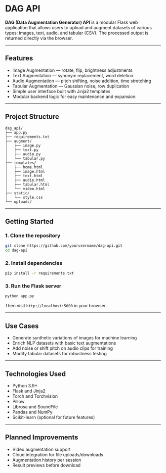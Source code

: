 # DAG API

**DAG (Data Augmentation Generator) API** is a modular Flask web application that allows users to upload and augment datasets of various types: images, text, audio, and tabular (CSV). The processed output is returned directly via the browser.

---

## Features

* Image Augmentation — rotate, flip, brightness adjustments
* Text Augmentation — synonym replacement, word deletion
* Audio Augmentation — pitch shifting, noise addition, time stretching
* Tabular Augmentation — Gaussian noise, row duplication
* Simple user interface built with Jinja2 templates
* Modular backend logic for easy maintenance and expansion

---

## Project Structure

```
dag_api/
├── app.py
├── requirements.txt
├── augment/
│   ├── image.py
│   ├── text.py
│   ├── audio.py
│   └── tabular.py
├── templates/
│   ├── home.html
│   ├── image.html
│   ├── text.html
│   ├── audio.html
│   ├── tabular.html
│   └── video.html
├── static/
│   └── style.css
└── uploads/
```

---

## Getting Started

### 1. Clone the repository

```bash
git clone https://github.com/yourusername/dag-api.git
cd dag-api
```

### 2. Install dependencies

```bash
pip install -r requirements.txt
```

### 3. Run the Flask server

```bash
python app.py
```

Then visit `http://localhost:5000` in your browser.

---

## Use Cases

* Generate synthetic variations of images for machine learning
* Enrich NLP datasets with basic text augmentations
* Add noise or shift pitch on audio clips for training
* Modify tabular datasets for robustness testing

---

## Technologies Used

* Python 3.9+
* Flask and Jinja2
* Torch and Torchvision
* Pillow
* Librosa and SoundFile
* Pandas and NumPy
* Scikit-learn (optional for future features)

---

## Planned Improvements

* Video augmentation support
* Cloud integration for file uploads/downloads
* Augmentation history per session
* Result previews before download

